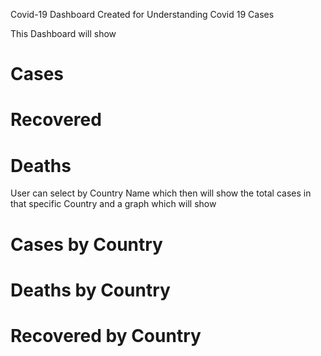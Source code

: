 Covid-19 Dashboard Created for Understanding Covid 19 Cases 

This Dashboard will show 
# Cases
# Recovered
# Deaths

User can select by Country Name which then will show the total cases in that specific Country and a graph which will show
# Cases by Country
# Deaths by Country
# Recovered by Country
